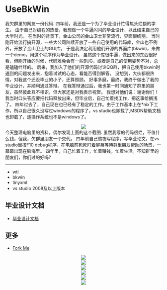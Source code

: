 UseBkWin
===========

我欠群里的网友一份代码.
四年前，我还是一个为了毕业设计忙得焦头烂额的学生。
由于自己对编程的热爱，我想做一个牛逼闪闪的毕业设计，以此结束自己的大学时光。
在当时的背景下，金山公司的金山卫士非常流行，界面很绚丽。
当时刚开始流行搞开源，一些大公司陆续开放了一些自己使用的代码库，金山也不例外，开放了金山卫士的GUI库。
于是我决定利用他们开源的界面库(bkwin)，来做一个demo，用这个程序作为毕业设计。
虽然这个库很牛逼，做出来的东西很好看，但刚开始的时候，代码难免会有一些BUG，或者是自己的使用姿势不对，总是磕磕绊绊的。
后来，我加入了他们的开源代码讨论QQ群，把自己使用bkwin时遇到的问题发出来，抱着试试的心态，看能否得到解答。
没想到，大伙都很热情，对我这个还没毕业的小子，还算照顾。
好事多磨，最终，我终于做出了我的毕业设计，并顺利通过答辩。
在我答辩通过后，我也第一时间通知了群里的朋友，虽然彼此互不相识，但大家还是对我表示祝贺。
我想对他们说：谢谢你们！
我当时口头答应要把代码释放出来，但毕业后，自己忙着找工作，把这事给搁浅了。
四年过去了，自己现在也已经有了稳定的工作。由于工作基本上在*nix下工作，所以自己很久没写过windows的程序了，vs studio也卸载了,MSDN帮助文档也卸载了，连操作系统也不是windows了。
<center><img src='docs/qq-group.png'/></center>
今天整理电脑里的资料，偶尔发现上面的这个截图.
虽然我写的代码很烂，不值什么钱，但我，欠群里朋友一个交代。
四年前自己熬夜写程序，写毕业论文，在vs studio里按F10 debug程序，在电脑前死死盯着屏幕等待群里朋友帮助的场景，一幕幕出现在脑海里。
四年里，自己忙着工作，忙着赚钱，忙着生活。不知群里的朋友们，你们过的好吗?

--------

* wtl
* bkwin
* tinyxml
* vs studio 2008及以上版本

毕业设计文档
------------

* [毕业设计文档](毕业设计目录和正文.doc)



更多
-----

* [Fork Me](http://git.oschina.net/mktime/UseBkWin)

<center><img src='docs/1.jpg'/></center>
<center><img src='docs/2.jpg'/></center>
<center><img src='docs/3.jpg'/></center>
<center><img src='docs/4.jpg'/></center>
<center><img src='docs/5.jpg'/></center>
<center><img src='docs/6.jpg'/></center>
